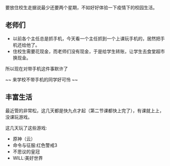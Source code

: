 要放住校生走据说最少还要两个星期，不如好好体验一下疫情下的校园生活。

## 老师们
- 以前各个主任总是抓手机，今天看一个主任抓到一个上课玩手机的，居然把手机还给他了。
- 住校生需要花现金，而老师们没有现金，于是给学生转账，让学生去食堂超市换现金。

所以现在对带手机这件事默许了

~~ 来学校不带手机的同学好可怜 ~~

## 丰富生活
最近管的非常松，这几天都是快九点才起（第二节课都快上完了），有课就上上，没课玩游戏。

这几天玩了这些游戏:
- 原神（云）
- 命令与征服:红色警戒3
- 不思议的皇冠
- WILL:美好世界
